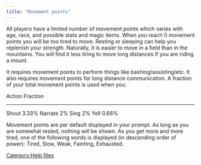 ```yaml
---
title: "Movement points"
---
```


All players have a limited number of movement points which varies with
age, race, and possible stats and magic items. When you reach 0 movement
points you will be too tired to move. Resting or sleeping can help you
replenish your strength. Naturally, it is easier to move in a field than
in the mountains. You will find it less tiring to move long distances if
you are riding a mount.

It requires movement points to perform things like
bashing/assisting/etc. It also requires movement points for long
distance communication. A fraction of your total movement points is used
when you:

Action Fraction

------------------------------------------------------------------------

Shout 3.33% Narrate 2% Sing 2% Yell 0.66%

Movement points are per default displayed in your prompt. As long as you
are somewhat rested, nothing will be shown. As you get more and more
tired, one of the following words is displayed (in descending order of
power): Tired, Slow, Weak, Fainting, Exhausted.

[Category:Help files](Category:Help_files "wikilink")